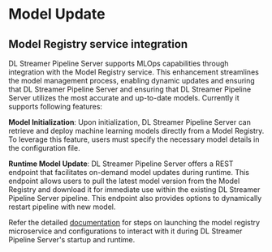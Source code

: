 # Model Update

## Model Registry service integration
DL Streamer Pipeline Server supports MLOps capabilities through integration with the Model Registry service. This enhancement streamlines the model management process, enabling dynamic updates and ensuring that DL Streamer Pipeline Server and ensuring that DL Streamer Pipeline Server utilizes the most accurate and up-to-date models. Currently it supports following features:

**Model Initialization**: Upon initialization, DL Streamer Pipeline Server can retrieve and deploy machine learning models directly from a Model Registry. To leverage this feature, users must specify the necessary model details in the configuration file.

**Runtime Model Update**: DL Streamer Pipeline Server offers a REST endpoint that facilitates on-demand model updates during runtime. This endpoint allows users to pull the latest model version from the Model Registry and download it for immediate use within the existing DL Streamer Pipeline Server pipeline. This endpoint also provides options to dynamically restart pipeline with new model.

Refer the detailed [documentation](../work-with-other-services.md#model-registry-mraas) for steps on launching the model registry microservice and configurations to interact with it during DL Streamer Pipeline Server's startup and runtime.